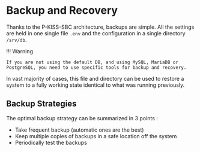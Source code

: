 # Backup and Recovery

Thanks to the P-KISS-SBC architecture, backups are simple.
All the settings are held in one single file `.env` and the configuration in a single directory `/srv/db`.

!!! Warning

    If you are not using the default DB, and using MySQL, MariaDB or PostgreSQL, you need to use specific tools for backup and recovery.

In vast majority of cases, this file and directory can be used to restore a system to a fully working state identical to what was running previously.

## Backup Strategies

The optimal backup strategy can be summarized in 3 points : 

* Take frequent backup (automatic ones are the best)
* Keep multiple copies of backups in a safe location off the system
* Periodically test the backups


